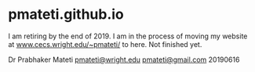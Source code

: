 # pmateti.github.io

I am retiring by the end of 2019.
I am in the process of moving my website at www.cecs.wright.edu/~pmateti/ to here.  Not finished yet.

Dr Prabhaker Mateti
pmateti@wright.edu pmateti@gmail.com
20190616
